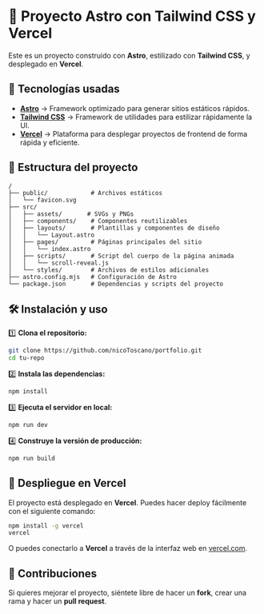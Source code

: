 # 🚀 Proyecto Astro con Tailwind CSS y Vercel  

Este es un proyecto construido con **Astro**, estilizado con **Tailwind CSS**, y desplegado en **Vercel**.  

## 🔧 Tecnologías usadas  

- **[Astro](https://astro.build/)** → Framework optimizado para generar sitios estáticos rápidos.  
- **[Tailwind CSS](https://tailwindcss.com/)** → Framework de utilidades para estilizar rápidamente la UI.  
- **[Vercel](https://vercel.com/)** → Plataforma para desplegar proyectos de frontend de forma rápida y eficiente.  

## 📁 Estructura del proyecto  

```text
/
├── public/            # Archivos estáticos
│   └── favicon.svg
├── src/
│   ├── assets/       # SVGs y PNGs
│   ├── components/    # Componentes reutilizables
│   ├── layouts/       # Plantillas y componentes de diseño
│   │   └── Layout.astro
│   ├── pages/         # Páginas principales del sitio
│   │   └── index.astro
│   ├── scripts/       # Script del cuerpo de la página animada
│   │   └── scroll-reveal.js
│   └── styles/        # Archivos de estilos adicionales
├── astro.config.mjs   # Configuración de Astro
└── package.json       # Dependencias y scripts del proyecto
```

## 🛠️ Instalación y uso  

1️⃣ **Clona el repositorio:**  
```sh
git clone https://github.com/nicoToscano/portfolio.git
cd tu-repo
```

2️⃣ **Instala las dependencias:**  
```sh
npm install
```

3️⃣ **Ejecuta el servidor en local:**  
```sh
npm run dev
```

4️⃣ **Construye la versión de producción:**  
```sh
npm run build
```

## 🚀 Despliegue en Vercel  

El proyecto está desplegado en **Vercel**. Puedes hacer deploy fácilmente con el siguiente comando:  

```sh
npm install -g vercel
vercel
```

O puedes conectarlo a **Vercel** a través de la interfaz web en [vercel.com](https://vercel.com).  

## 🌟 Contribuciones  

Si quieres mejorar el proyecto, siéntete libre de hacer un **fork**, crear una rama y hacer un **pull request**.  
